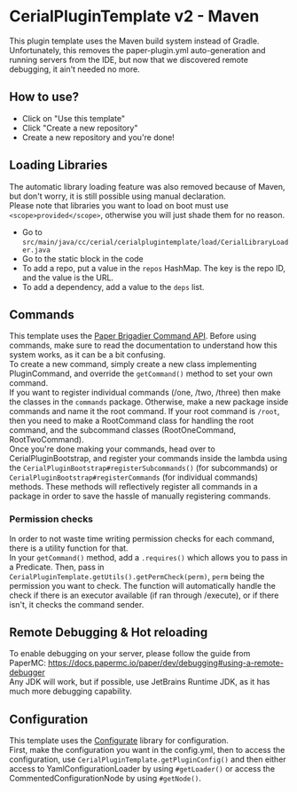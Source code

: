 # CerialPluginTemplate v2 - Maven
This plugin template uses the Maven build system instead of Gradle. Unfortunately, this removes the paper-plugin.yml
auto-generation and running servers from the IDE, but now that we discovered remote debugging, it ain't needed no more.
## How to use?
- Click on "Use this template"
- Click "Create a new repository"
- Create a new repository and you're done!
## Loading Libraries
The automatic library loading feature was also removed because of Maven, but don't worry, it is still possible
using manual declaration.<br>
Please note that libraries you want to load on boot must use `<scope>provided</scope>`, otherwise you will just shade them for no reason.
- Go to `src/main/java/cc/cerial/cerialplugintemplate/load/CerialLibraryLoader.java`
- Go to the static block in the code
- To add a repo, put a value in the `repos` HashMap. The key is the repo ID, and the value is the URL.
- To add a dependency, add a value to the `deps` list.
## Commands
This template uses the [Paper Brigadier Command API](https://docs.papermc.io/paper/dev/command-api/basics/introduction).
Before using commands, make sure to read the documentation to understand how this system works, as it can be a bit confusing.<br>
To create a new command, simply create a new class implementing PluginCommand, and override the `getCommand()` method
to set your own command.<br>
If you want to register individual commands (/one, /two, /three) then make the classes in the `commands` package.
Otherwise, make a new package inside commands and name it the root command. If your root command is `/root`, then
you need to make a RootCommand class for handling the root command, and the subcommand classes (RootOneCommand, RootTwoCommand).<br>
Once you're done making your commands, head over to CerialPluginBootstrap, and register your commands inside the lambda
using the `CerialPluginBootstrap#registerSubcommands()` (for subcommands) or `CerialPluginBootstrap#registerCommands` (for individual commands)
methods. These methods will reflectively register all commands in a package in order to save the hassle of manually registering
commands.
### Permission checks
In order to not waste time writing permission checks for each command, there is a utility function for that.<br>
In your `getCommand()` method, add a `.requires()` which allows you to pass in a Predicate. Then, pass in
`CerialPluginTemplate.getUtils().getPermCheck(perm)`, `perm` being the permission you want to check. The function will
automatically handle the check if there is an executor available (if ran through /execute), or if there isn't, it checks
the command sender. 
## Remote Debugging & Hot reloading
To enable debugging on your server, please follow the guide from PaperMC: https://docs.papermc.io/paper/dev/debugging#using-a-remote-debugger<br>
Any JDK will work, but if possible, use JetBrains Runtime JDK, as it has much more debugging capability.
## Configuration
This template uses the [Configurate](https://github.com/SpongePowered/Configurate) library for configuration.<br>
First, make the configuration you want in the config.yml, then to access the configuration, use
`CerialPluginTemplate.getPluginConfig()` and then either access to YamlConfigurationLoader by using `#getLoader()` or access
the CommentedConfigurationNode by using `#getNode()`.